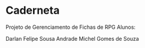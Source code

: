 # Caderneta
Projeto de Gerenciamento de Fichas de RPG
Alunos:

Darlan Felipe Sousa Andrade
Michel Gomes de Souza
